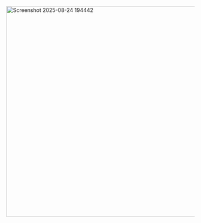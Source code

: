 <img width="1513" height="564" alt="Screenshot 2025-08-24 194442" src="https://github.com/user-attachments/assets/6f134f3d-c2b8-475e-bb1e-7d4a1ec81bc7" />
